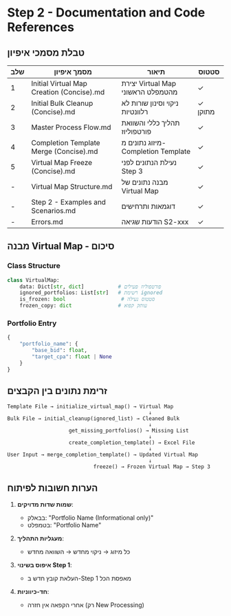 # Step 2 - Documentation and Code References

## טבלת מסמכי איפיון

| שלב | מסמך איפיון | תיאור | סטטוס |
|-----|-------------|-------|--------|
| 1 | Initial Virtual Map Creation (Concise).md | יצירת Virtual Map מהטמפלט הראשוני | ✓ |
| 2 | Initial Bulk Cleanup (Concise).md | ניקוי וסינון שורות לא רלוונטיות | ✓ מתוקן |
| 3 | Master Process Flow.md | תהליך כללי והשוואת פורטפוליוז | ✓ |
| 4 | Completion Template Merge (Concise).md | מיזוג נתונים מ-Completion Template | ✓ |
| 5 | Virtual Map Freeze (Concise).md | נעילת הנתונים לפני Step 3 | ✓ |
| - | Virtual Map Structure.md | מבנה נתונים של Virtual Map | ✓ |
| - | Step 2 - Examples and Scenarios.md | דוגמאות ותרחישים | ✓ |
| - | Errors.md | הודעות שגיאה S2-xxx | ✓ |


## מבנה Virtual Map - סיכום

### Class Structure
```python
class VirtualMap:
    data: Dict[str, dict]           # פורטפוליוז פעילים
    ignored_portfolios: List[str]   # רשימת ignored
    is_frozen: bool                  # סטטוס נעילה
    frozen_copy: dict               # עותק קפוא
```

### Portfolio Entry
```python
{
    "portfolio_name": {
        "base_bid": float,
        "target_cpa": float | None
    }
}
```

## זרימת נתונים בין הקבצים

```
Template File → initialize_virtual_map() → Virtual Map
                                              ↓
Bulk File → initial_cleanup(ignored_list) → Cleaned Bulk
                                              ↓
                    get_missing_portfolios() → Missing List
                                              ↓
                    create_completion_template() → Excel File
                                              ↓
User Input → merge_completion_template() → Updated Virtual Map
                                              ↓
                            freeze() → Frozen Virtual Map → Step 3
```

## הערות חשובות לפיתוח

1. **שמות שדות מדויקים**: 
   - בבאלק: "Portfolio Name (Informational only)"
   - בטמפלט: "Portfolio Name"

2. **מעגליות התהליך**: 
   - כל מיזוג → ניקוי מחדש → השוואה מחדש

3. **איפוס בשינוי Step 1**: 
   - העלאת קובץ חדש ב-Step 1 מאפסת הכל

4. **חד-כיווניות**: 
   - אחרי הקפאה אין חזרה (רק New Processing)